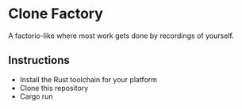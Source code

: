 # Clone Factory

A factorio-like where most work gets done by recordings of yourself. 

## Instructions

* Install the Rust toolchain for your platform
* Clone this repository 
* Cargo run

